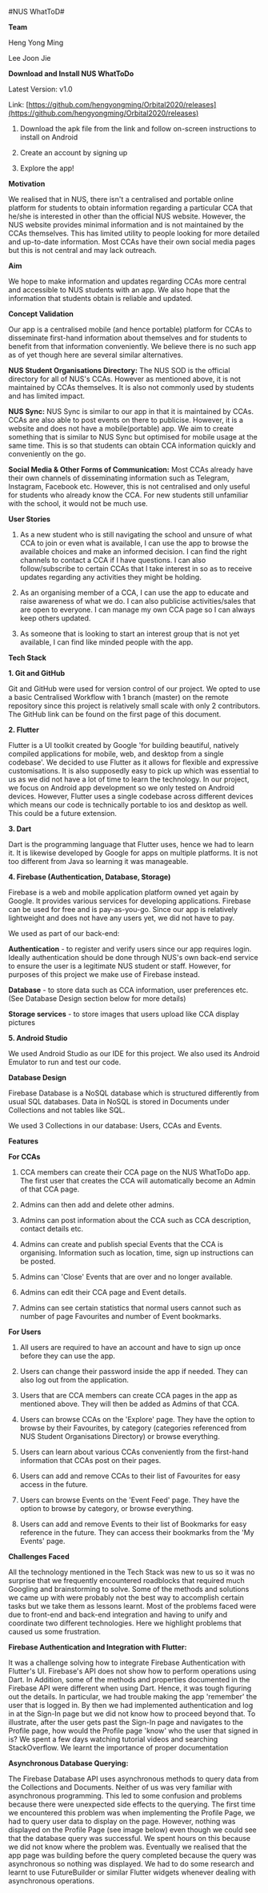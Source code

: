 #NUS WhatToD#

**Team**

Heng Yong Ming

Lee Joon Jie

**Download and Install NUS WhatToDo**

Latest Version: v1.0

Link: [https://github.com/hengyongming/Orbital2020/releases](https://github.com/hengyongming/Orbital2020/releases)

1. Download the apk file from the link and follow on-screen instructions to install on Android

2. Create an account by signing up

3. Explore the app!

**Motivation**

We realised that in NUS, there isn't a centralised and portable online platform for students to obtain information regarding a particular CCA that he/she is interested in other than the official NUS website. However, the NUS website provides minimal information and is not maintained by the CCAs themselves. This has limited utility to people looking for more detailed and up-to-date information. Most CCAs have their own social media pages but this is not central and may lack outreach.

**Aim**

We hope to make information and updates regarding CCAs more central and accessible to NUS students with an app. We also hope that the information that students obtain is reliable and updated.

**Concept Validation**

Our app is a centralised mobile (and hence portable) platform for CCAs to disseminate first-hand information about themselves and for students to benefit from that information conveniently. We believe there is no such app as of yet though here are several similar alternatives.

**NUS Student Organisations Directory:** The NUS SOD is the official directory for all of NUS&#39;s CCAs. However as mentioned above, it is not maintained by CCAs themselves. It is also not commonly used by students and has limited impact.

**NUS Sync:** NUS Sync is similar to our app in that it is maintained by CCAs. CCAs are also able to post events on there to publicise. However, it is a website and does not have a mobile(portable) app. We aim to create something that is similar to NUS Sync but optimised for mobile usage at the same time. This is so that students can obtain CCA information quickly and conveniently on the go.

**Social Media &amp; Other Forms of Communication:** Most CCAs already have their own channels of disseminating information such as Telegram, Instagram, Facebook etc. However, this is not centralised and only useful for students who already know the CCA. For new students still unfamiliar with the school, it would not be much use.

**User Stories**

1. As a new student who is still navigating the school and unsure of what CCA to join or even what is available, I can use the app to browse the available choices and make an informed decision. I can find the right channels to contact a CCA if I have questions. I can also follow/subscribe to certain CCAs that I take interest in so as to receive updates regarding any activities they might be holding.

2. As an organising member of a CCA, I can use the app to educate and raise awareness of what we do. I can also publicise activities/sales that are open to everyone. I can manage my own CCA page so I can always keep others updated.

3. As someone that is looking to start an interest group that is not yet available, I can find like minded people with the app.

**Tech Stack**

**1. Git and GitHub**

Git and GitHub were used for version control of our project. We opted to use a basic Centralised Workflow with 1 branch (master) on the remote repository since this project is relatively small scale with only 2 contributors. The GitHub link can be found on the first page of this document.

**2. Flutter**

Flutter is a UI toolkit created by Google &#39;for building beautiful, natively compiled applications for mobile, web, and desktop from a single codebase&#39;. We decided to use Flutter as it allows for flexible and expressive customisations. It is also supposedly easy to pick up which was essential to us as we did not have a lot of time to learn the technology. In our project, we focus on Android app development so we only tested on Android devices. However, Flutter uses a single codebase across different devices which means our code is technically portable to ios and desktop as well. This could be a future extension.

**3. Dart**

Dart is the programming language that Flutter uses, hence we had to learn it. It is likewise developed by Google for apps on multiple platforms. It is not too different from Java so learning it was manageable.

**4. Firebase (Authentication, Database, Storage)**

Firebase is a web and mobile application platform owned yet again by Google. It provides various services for developing applications. Firebase can be used for free and is pay-as-you-go. Since our app is relatively lightweight and does not have any users yet, we did not have to pay.

We used as part of our back-end:

**Authentication** - to register and verify users since our app requires login. Ideally authentication should be done through NUS&#39;s own back-end service to ensure the user is a legitimate NUS student or staff. However, for purposes of this project we make use of Firebase instead.

**Database** - to store data such as CCA information, user preferences etc. (See Database Design section below for more details)

**Storage services** - to store images that users upload like CCA display pictures

**5. Android Studio**

We used Android Studio as our IDE for this project. We also used its Android Emulator to run and test our code.

**Database Design**

Firebase Database is a NoSQL database which is structured differently from usual SQL databases. Data in NoSQL is stored in Documents under Collections and not tables like SQL.

We used 3 Collections in our database: Users, CCAs and Events.

**Features**

**For CCAs**

1. CCA members can create their CCA page on the NUS WhatToDo app. The first user that creates the CCA will automatically become an Admin of that CCA page.

2. Admins can then add and delete other admins.

3. Admins can post information about the CCA such as CCA description, contact details etc.

4. Admins can create and publish special Events that the CCA is organising. Information such as location, time, sign up instructions can be posted.

5. Admins can &#39;Close&#39; Events that are over and no longer available.

6. Admins can edit their CCA page and Event details.

7. Admins can see certain statistics that normal users cannot such as number of page Favourites and number of Event bookmarks.

**For Users**

1. All users are required to have an account and have to sign up once before they can use the app.

2. Users can change their password inside the app if needed. They can also log out from the application.

3. Users that are CCA members can create CCA pages in the app as mentioned above. They will then be added as Admins of that CCA.

4. Users can browse CCAs on the &#39;Explore&#39; page. They have the option to browse by their Favourites, by category (categories referenced from NUS Student Organisations Directory) or browse everything.

5. Users can learn about various CCAs conveniently from the first-hand information that CCAs post on their pages.

6. Users can add and remove CCAs to their list of Favourites for easy access in the future.

7. Users can browse Events on the &#39;Event Feed&#39; page. They have the option to browse by category, or browse everything.

8. Users can add and remove Events to their list of Bookmarks for easy reference in the future. They can access their bookmarks from the &#39;My Events&#39; page.

**Challenges Faced**

All the technology mentioned in the Tech Stack was new to us so it was no surprise that we frequently encountered roadblocks that required much Googling and brainstorming to solve. Some of the methods and solutions we came up with were probably not the best way to accomplish certain tasks but we take them as lessons learnt. Most of the problems faced were due to front-end and back-end integration and having to unify and coordinate two different technologies. Here we highlight problems that caused us some frustration.

**Firebase Authentication and Integration with Flutter:**

It was a challenge solving how to integrate Firebase Authentication with Flutter&#39;s UI. Firebase&#39;s API does not show how to perform operations using Dart. In Addition, some of the methods and properties documented in the Firebase API were different when using Dart. Hence, it was tough figuring out the details. In particular, we had trouble making the app &#39;remember&#39; the user that is logged in. By then we had implemented authentication and log in at the Sign-In page but we did not know how to proceed beyond that. To illustrate, after the user gets past the Sign-In page and navigates to the Profile page, how would the Profile page &#39;know&#39; who the user that signed in is? We spent a few days watching tutorial videos and searching StackOverflow. We learnt the importance of proper documentation

**Asynchronous Database Querying:**

The Firebase Database API uses asynchronous methods to query data from the Collections and Documents. Neither of us was very familiar with asynchronous programming. This led to some confusion and problems because there were unexpected side effects to the querying. The first time we encountered this problem was when implementing the Profile Page, we had to query user data to display on the page. However, nothing was displayed on the Profile Page (see image below) even though we could see that the database query was successful. We spent hours on this because we did not know where the problem was. Eventually we realised that the app page was building before the query completed because the query was asynchronous so nothing was displayed. We had to do some research and learnt to use FutureBuilder or similar Flutter widgets whenever dealing with asynchronous operations.